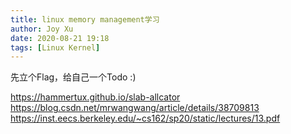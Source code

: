 ```yaml
---
title: linux memory management学习
author: Joy Xu
date: 2020-08-21 19:18
tags: [Linux Kernel]
---
```


先立个Flag，给自己一个Todo :)

https://hammertux.github.io/slab-allcator
https://blog.csdn.net/mrwangwang/article/details/38709813
https://inst.eecs.berkeley.edu/~cs162/sp20/static/lectures/13.pdf

